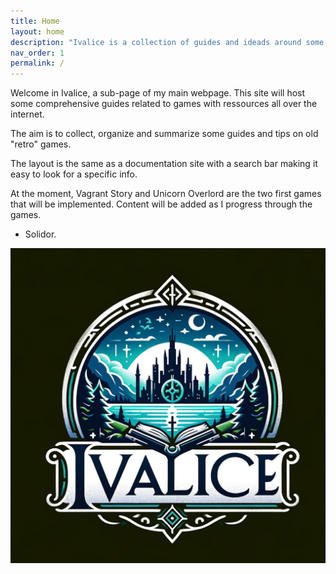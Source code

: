 ```yaml
---
title: Home
layout: home
description: "Ivalice is a collection of guides and ideads around some of the games I love." 
nav_order: 1
permalink: /
---
```


Welcome in Ivalice, a sub-page of my main webpage. This site will host some comprehensive guides related to games with ressources all over the internet.

The aim is to collect, organize and summarize some guides and tips on old "retro" games. 

The layout is the same as a documentation site with a search bar making it easy to look for a specific info. 

At the moment, Vagrant Story and Unicorn Overlord are the two first games that will be implemented. Content will be added as I progress through the games.

- Solidor.

![logo](images/logo.jpg)
